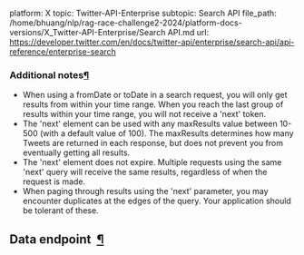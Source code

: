 platform: X
topic: Twitter-API-Enterprise
subtopic: Search API
file_path: /home/bhuang/nlp/rag-race-challenge2-2024/platform-docs-versions/X_Twitter-API-Enterprise/Search API.md
url: https://developer.twitter.com/en/docs/twitter-api/enterprise/search-api/api-reference/enterprise-search

### Additional notes[¶](#additional-notes "Permalink to this headline")

* When using a fromDate or toDate in a search request, you will only get results from within your time range. When you reach the last group of results within your time range, you will not receive a 'next' token.
* The 'next' element can be used with any maxResults value between 10-500 (with a default value of 100). The maxResults determines how many Tweets are returned in each response, but does not prevent you from eventually getting all results.
* The 'next' element does not expire. Multiple requests using the same 'next' query will receive the same results, regardless of when the request is made.
* When paging through results using the 'next' parameter, you may encounter duplicates at the edges of the query. Your application should be tolerant of these.

## Data endpoint  [¶](#data-endpoint- "Permalink to this headline")